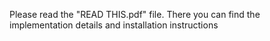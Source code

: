 Please read the "READ THIS.pdf" file. There you can find the implementation details and installation instructions
